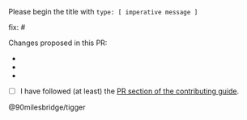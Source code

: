 <!-- Thanks so much for your PR, your contribution is appreciated! :rainbow: -->

Please begin the title with `type: [ imperative message ]`

fix: #

Changes proposed in this PR:

-
-
-

*   [ ] I have followed (at least) the [PR section of the contributing guide](https://github.com/90milesbridge/react-rainbow/blob/master/CONTRIBUTING.md#submitting-a-pull-request).

@90milesbridge/tigger

